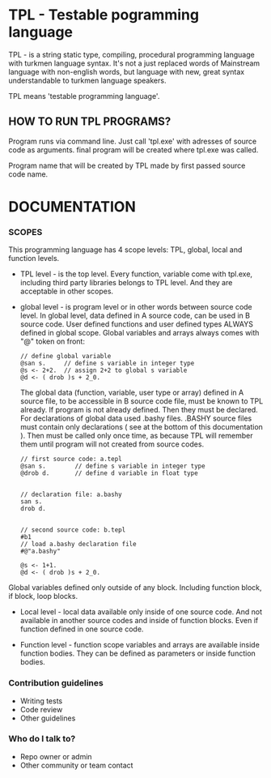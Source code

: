 # TPL - Testable pogramming language #

TPL - is a string static type, compiling, procedural programming language with turkmen language syntax. It's not a just replaced words of Mainstream language with non-english words, but language with new, great syntax understandable to turkmen language speakers.

TPL means 'testable programming language'.

## HOW TO RUN TPL PROGRAMS? ##

Program runs via command line. Just call 'tpl.exe' with adresses of source code as arguments. final program will be created where tpl.exe was called.

Program name that will be created by TPL made by first passed source code name.

# DOCUMENTATION #

### SCOPES ####

This programming language has 4 scope levels: TPL, global, local and function levels.

* TPL level - is the top level. Every function, variable come with tpl.exe, including third party libraries belongs to TPL level. And they are acceptable in other scopes.
* global level - is program level or in other words between source code level. In global level, data defined in A source code, can be used in B source code. User defined functions and user defined types ALWAYS defined in global scope. 
Global variables and arrays always comes with "@" token on front:

      // define global variable
      @san s.     // define s variable in integer type
      @s <- 2+2.  // assign 2+2 to global s variable
      @d <- ( drob )s + 2_0.

  The global data (function, variable, user type or array) defined in A source file, to be accessible in B source code file, must be known to TPL already. If program is not already defined. Then they must be declared. For declarations of global data used .bashy files. 
   .BASHY source files must contain only declarations ( see at the bottom of this documentation ). Then must be called only once time, as because TPL will remember them until program will not created from source codes.

      // first source code: a.tepl
      @san s.        // define s variable in integer type
      @drob d.       // define d variable in float type


      // declaration file: a.bashy
      san s.
      drob d.


      // second source code: b.tepl
      #b1
      // load a.bashy declaration file
      #@"a.bashy"
      
      @s <- 1+1.
      @d <- ( drob )s + 2_0.

Global variables defined only outside of any block. Including function block, if block, loop blocks.

* Local level - local data available only inside of one source code. And not available in another source codes and inside of function blocks. Even if function defined in one source code. 

* Function level - function scope variables and arrays are available inside function bodies. They can be defined as parameters or inside function bodies.


### Contribution guidelines ###

* Writing tests
* Code review
* Other guidelines

### Who do I talk to? ###

* Repo owner or admin
* Other community or team contact
